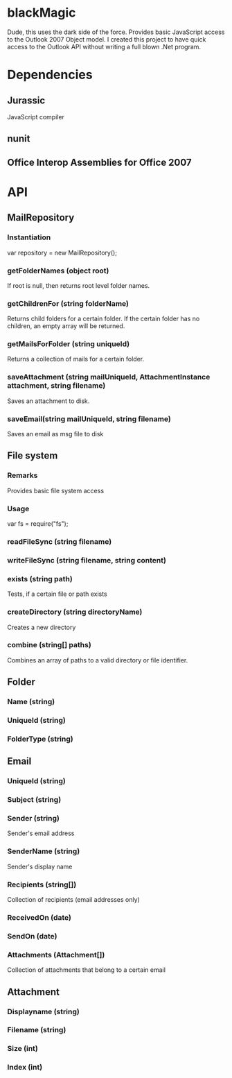 blackMagic
==========

Dude, this uses the dark side of the force. 
Provides basic JavaScript access to the Outlook 2007 Object model. I created this project to have quick access to the Outlook API without writing a full blown .Net program. 

# Dependencies
## Jurassic
JavaScript compiler
## nunit
## Office Interop Assemblies for Office 2007

# API
## MailRepository
### Instantiation
var repository = new MailRepository();
### getFolderNames (object root)
If root is null, then returns root level folder names.
### getChildrenFor (string folderName)
Returns child folders for a certain folder. If the certain folder has no children, an empty array will be returned.
### getMailsForFolder (string uniqueId)
Returns a collection of mails for a certain folder.
### saveAttachment (string mailUniqueId, AttachmentInstance attachment, string filename)
Saves an attachment to disk.
### saveEmail(string mailUniqueId, string filename)
Saves an email as msg file to disk
## File system
### Remarks
Provides basic file system access
### Usage
var fs = require("fs");
### readFileSync (string filename)
### writeFileSync (string filename, string content)
### exists (string path)
Tests, if a certain file or path exists
### createDirectory (string directoryName)
Creates a new directory
### combine (string[] paths)
Combines an array of paths to a valid directory or file identifier.
## Folder
### Name (string)
### UniqueId (string)
### FolderType (string)
## Email
### UniqueId (string)
### Subject (string)
### Sender (string)
Sender's email address
### SenderName (string)
Sender's display name
### Recipients (string[])
Collection of recipients (email addresses only)
### ReceivedOn (date)
### SendOn (date)
### Attachments (Attachment[])
Collection of attachments that belong to a certain email
## Attachment
### Displayname (string)
### Filename (string)
### Size (int)
### Index (int)